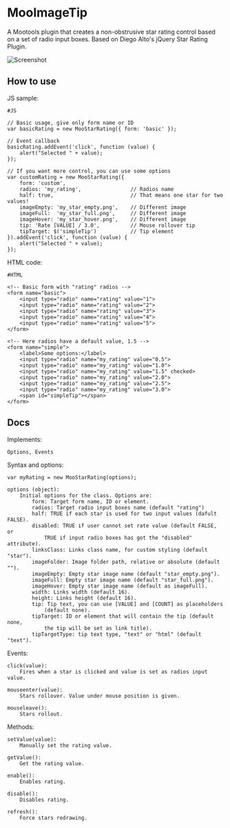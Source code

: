 MooImageTip
===========

A Mootools plugin that creates a non-obstrusive star rating control based on a set of radio input boxes. 
Based on Diego Alto's jQuery Star Rating Plugin.

![Screenshot](https://github.com/lorenzos/MooStarRating/raw/master/Graphics/logo.png)


How to use
----------

JS sample:

	#JS
	
	// Basic usage, give only form name or ID
	var basicRating = new MooStarRating({ form: 'basic' });
	
	// Event callback
	basicRating.addEvent('click', function (value) {
		alert("Selected " + value);
	});
	
	// If you want more control, you can use some options
	var customRating = new MooStarRating({
		form: 'custom',
		radios: 'my_rating',                // Radios name
		half: true,                         // That means one star for two values!
		imageEmpty: 'my_star_empty.png',    // Different image
		imageFull:  'my_star_full.png',     // Different image
		imageHover: 'my_star_hover.png',    // Different image
		tip: 'Rate [VALUE] / 3.0',          // Mouse rollover tip
		tipTarget: $('simpleTip')           // Tip element
	}).addEvent('click', function (value) {
		alert("Selected " + value);
	});

HTML code:

	#HTML
	
	<!-- Basic form with "rating" radios -->
	<form name="basic">
	    <input type="radio" name="rating" value="1">
	    <input type="radio" name="rating" value="2">
	    <input type="radio" name="rating" value="3">
	    <input type="radio" name="rating" value="4">
	    <input type="radio" name="rating" value="5">
	</form>
	
	<!-- Here radios have a default value, 1.5 -->
	<form name="simple">
	    <label>Some options:</label>
	    <input type="radio" name="my_rating" value="0.5">
	    <input type="radio" name="my_rating" value="1.0">
	    <input type="radio" name="my_rating" value="1.5" checked>
	    <input type="radio" name="my_rating" value="2.0">
	    <input type="radio" name="my_rating" value="2.5">
	    <input type="radio" name="my_rating" value="3.0">
	    <span id="simpleTip"></span>
	</form>


Docs
----------

Implements:
	
	Options, Events

Syntax and options:

	var myRating = new MooStarRating(options);
	
	options (object): 
		Initial options for the class. Options are:
			form: Target form name, ID or element.
			radios: Target radio input boxes name (default "rating")
			half: TRUE if each star is used for two input values (dafult FALSE).
			disabled: TRUE if user cannot set rate value (default FALSE, or
				TRUE if input radio boxes has got the "disabled" attribute).
			linksClass: Links class name, for custom styling (default "star").
			imageFolder: Image folder path, relative or absolute (default "").
			imageEmpty: Empty star image name (default "star_empty.png").
			imageFull: Empty star image name (default "star_full.png").
			imageHover: Empty star image name (default as imageFull).
			width: Links width (default 16).
			height: Links height (default 16).
			tip: Tip text, you can use [VALUE] and [COUNT] as placeholders
				(default none).
			tipTarget: ID or element that will contain the tip (default none,
				the tip will be set as link title).
			tipTargetType: tip text type, "text" or "html" (default "text").

Events:

	click(value): 
		Fires when a star is clicked and value is set as radios input value.
	
	mouseenter(value):
		Stars rollover. Value under mouse position is given.
	
	mouseleave():
		Stars rollout.

Methods:

	setValue(value): 
		Manually set the rating value.
	
	getValue(): 
		Get the rating value.
	
	enable(): 
		Enables rating.
	
	disable(): 
		Disables rating.
	
	refresh():
		Force stars redrawing.
